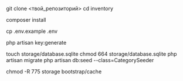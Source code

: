 git clone <твой_репозиторий>
cd inventory

composer install

cp .env.example .env

php artisan key:generate

touch storage/database.sqlite
chmod 664 storage/database.sqlite
php artisan migrate
php artisan db:seed --class=CategorySeeder

chmod -R 775 storage bootstrap/cache
